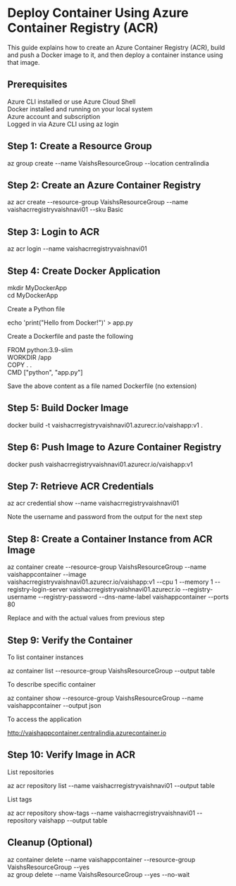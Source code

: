 # Deploy Container Using Azure Container Registry (ACR)

This guide explains how to create an Azure Container Registry (ACR), build and push a Docker image to it, and then deploy a container instance using that image.

## Prerequisites

Azure CLI installed or use Azure Cloud Shell  
Docker installed and running on your local system  
Azure account and subscription  
Logged in via Azure CLI using az login

## Step 1: Create a Resource Group

az group create --name VaishsResourceGroup --location centralindia

## Step 2: Create an Azure Container Registry

az acr create --resource-group VaishsResourceGroup --name vaishacrregistryvaishnavi01 --sku Basic

## Step 3: Login to ACR

az acr login --name vaishacrregistryvaishnavi01

## Step 4: Create Docker Application

mkdir MyDockerApp  
cd MyDockerApp

Create a Python file

echo 'print("Hello from Docker!")' > app.py

Create a Dockerfile and paste the following

FROM python:3.9-slim  
WORKDIR /app  
COPY . .  
CMD ["python", "app.py"]

Save the above content as a file named Dockerfile (no extension)

## Step 5: Build Docker Image

docker build -t vaishacrregistryvaishnavi01.azurecr.io/vaishapp:v1 .

## Step 6: Push Image to Azure Container Registry

docker push vaishacrregistryvaishnavi01.azurecr.io/vaishapp:v1

## Step 7: Retrieve ACR Credentials

az acr credential show --name vaishacrregistryvaishnavi01

Note the username and password from the output for the next step

## Step 8: Create a Container Instance from ACR Image

az container create --resource-group VaishsResourceGroup --name vaishappcontainer --image vaishacrregistryvaishnavi01.azurecr.io/vaishapp:v1 --cpu 1 --memory 1 --registry-login-server vaishacrregistryvaishnavi01.azurecr.io --registry-username <username> --registry-password <password> --dns-name-label vaishappcontainer --ports 80

Replace <username> and <password> with the actual values from previous step

## Step 9: Verify the Container

To list container instances

az container list --resource-group VaishsResourceGroup --output table

To describe specific container

az container show --resource-group VaishsResourceGroup --name vaishappcontainer --output json

To access the application

http://vaishappcontainer.centralindia.azurecontainer.io

## Step 10: Verify Image in ACR

List repositories

az acr repository list --name vaishacrregistryvaishnavi01 --output table

List tags

az acr repository show-tags --name vaishacrregistryvaishnavi01 --repository vaishapp --output table

## Cleanup (Optional)

az container delete --name vaishappcontainer --resource-group VaishsResourceGroup --yes  
az group delete --name VaishsResourceGroup --yes --no-wait
